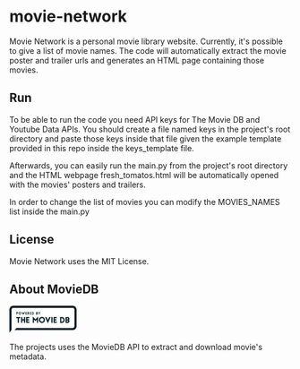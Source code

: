 # movie-network

Movie Network is a personal movie library website. Currently, it's possible to give a list of movie names. The code will automatically extract the movie poster and trailer urls and generates an HTML page containing those movies.

Run
---
To be able to run the code you need API keys for The Movie DB and Youtube Data APIs. You should create a file named keys in the project's root directory and paste those keys inside that file given the example template provided in this repo inside the keys_template file.

Afterwards, you can easily run the main.py from the project's root directory and the HTML webpage fresh_tomatos.html will be automatically opened with the movies' posters and trailers.

In order to change the list of movies you can modify the MOVIES_NAMES list inside the main.py


License
-------
Movie Network uses the MIT License.

About MovieDB
-------------
<img src="resources/moviedb.png" alt="moviedb" style="width: 120px;"/> 

The projects uses the MovieDB API to extract and download movie's metadata.